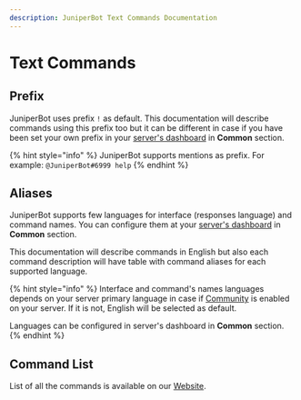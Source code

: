 ```yaml
---
description: JuniperBot Text Commands Documentation
---
```


# Text Commands

## Prefix

JuniperBot uses prefix `!` as default. This documentation will describe commands using this prefix too but it can be different in case if you have been set your own prefix in your [server's dashboard](../../#configure) in **Common** section.

{% hint style="info" %}
 JuniperBot supports mentions as prefix. For example: `@JuniperBot#6999 help`
{% endhint %}

## Aliases

JuniperBot supports few languages for interface \(responses language\) and command names. You can configure them at your [server's dashboard](../../#configure) in **Common** section.

This documentation will describe commands in English but also each command description will have table with command aliases for each supported language.

{% hint style="info" %}
Interface and command's names languages depends on your server primary language in case if [Community](https://support.discord.com/hc/en-us/articles/360047132851-Enabling-Your-Community-Server) is enabled on your server. If it is not, English will be selected as default.

Languages can be configured in server's dashboard in **Common** section.
{% endhint %}

## Command List

List of all the commands is available on our [Website](https://juniper.bot/commands).


